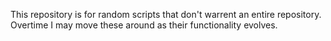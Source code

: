 This repository is for random scripts that don't warrent an entire repository. Overtime I may move these around as their functionality evolves.
